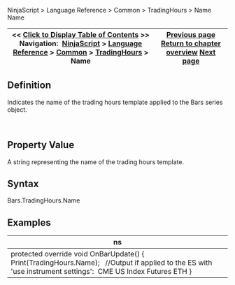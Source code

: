 ﻿
NinjaScript > Language Reference > Common > TradingHours > Name
Name

| << [Click to Display Table of Contents](tradinghours_name.md) >> **Navigation:**     [NinjaScript](ninjascript.md) > [Language Reference](language_reference_wip.md) > [Common](common.md) > [TradingHours](tradinghours.md) > Name | [Previous page](holidays.md) [Return to chapter overview](tradinghours.md) [Next page](partialholidays.md) |
| --- | --- |

## Definition
Indicates the name of the trading hours template applied to the Bars series object.  

 
## 
## Property Value
A string representing the name of the trading hours template.
 
## Syntax
Bars.TradingHours.Name
 
## Examples
| ns |
| --- |
| protected override void OnBarUpdate()  {                      Print(TradingHours.Name);    //Output if applied to the ES with 'use instrument settings':  CME US Index Futures ETH } |

